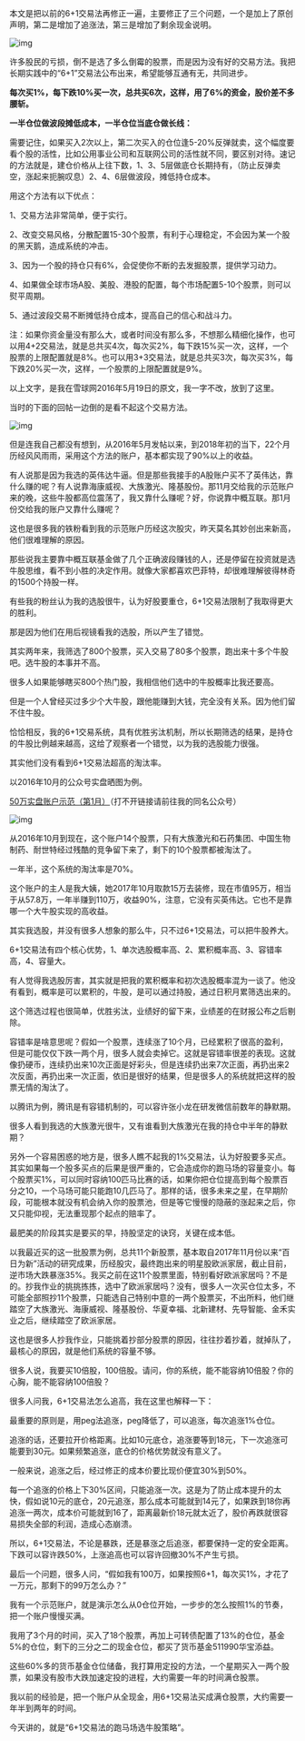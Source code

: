 本文是把以前的6+1交易法再修正一遍，主要修正了三个问题，一个是加上了原创声明，第二是增加了追涨法，第三是增加了剩余现金说明。

![img](./6+1交易法第三版图1.jpeg)  

许多股民的亏损，倒不是选了多么倒霉的股票，而是因为没有好的交易方法。我把长期实践中的“6+1”交易法公布出来，希望能够互通有无，共同进步。

**每次买1%，每下跌10%买一次，总共买6次，这样，用了6%的资金，股价差不多腰斩。**

**一半仓位做波段摊低成本，一半仓位当底仓做长线：**

需要记住，如果买入2次以上，第二次买入的仓位逢5-20%反弹就卖，这个幅度要看个股的活性，比如公用事业公司和互联网公司的活性就不同，要区别对待。速记的方法就是，建仓价格从上往下数，1、3、5层做底仓长期持有，（防止反弹卖空，涨起来扼腕叹息）2、4、6层做波段，摊低持仓成本。

用这个方法有以下优点：

1、交易方法非常简单，便于实行。

2、改变交易风格，分散配置15-30个股票，有利于心理稳定，不会因为某一个股的黑天鹅，造成系统的冲击。

3、因为一个股的持仓只有6%，会促使你不断的去发掘股票，提供学习动力。

4、如果做全球市场A股、美股、港股的配置，每个市场配置5-10个股票，则可以熨平周期。

5、通过波段交易不断摊低持仓成本，提高自己的信心和战斗力。

注：如果你资金量没有那么大，或者时间没有那么多，不想那么精细化操作，也可以用4+2交易法，就是总共买4次，每次买2%，每下跌15%买一次，这样，一个股票的上限配置就是8%。也可以用3+3交易法，就是总共买3次，每次买3%，每下跌20%买一次，这样，一个股票的上限配置就是9%。

以上文字，是我在雪球网2016年5月19日的原文，我一字不改，放到了这里。

当时的下面的回帖一边倒的是看不起这个交易方法。

![img](./6+1交易法第三版图2.jpeg)

但是连我自己都没有想到，从2016年5月发帖以来，到2018年初的当下，22个月历经风风雨雨，采用这个方法的账户，基本都实现了90%以上的收益。

有人说那是因为我选的英伟达牛逼。但是那些我接手的A股账户买不了英伟达，靠什么赚的呢？有人说靠海康威视、大族激光、隆基股份。那11月交给我的示范账户来的晚，这些牛股都高位震荡了，我又靠什么赚呢？好，你说靠中概互联。那1月份交给我的账户又靠什么赚呢？

这也是很多我的铁粉看到我的示范账户历经这次股灾，昨天莫名其妙创出来新高，他们很难理解的原因。

那些说我主要靠中概互联基金做了几个正确波段赚钱的人，还是停留在投资就是选牛股思维，看不到小胜的决定作用。就像大家都喜欢巴菲特，却很难理解彼得林奇的1500个持股一样。

有些我的粉丝认为我的选股很牛，认为好股要重仓，6+1交易法限制了我取得更大的胜利。

那是因为他们在用后视镜看我的选股，所以产生了错觉。

其实两年来，我筛选了800个股票，买入交易了80多个股票，跑出来十多个牛股吧。选牛股的本事并不高。

很多人如果能够瞎买800个热门股，我相信他们选中的牛股概率比我还要高。

但是一个人曾经买过多少个大牛股，跟他能赚到大钱，完全没有关系。因为他们留不住牛股。

恰恰相反，我的6+1交易系统，具有优胜劣汰机制，所以长期筛选的结果，是持仓的牛股比例越来越高，这给了观察者一个错觉，以为我的选股能力很强。

其实他们没有看到6+1交易法超高的淘汰率。

以2016年10月的公众号实盘晒图为例。

[50万实盘账户示范（第1月）](http://mp.weixin.qq.com/s?__biz=MzI4OTE2NzYyOA==&mid=2655118612&idx=1&sn=2511d1c4e5a57593565a4ddccefd3070&chksm=f7860577c0f18c61006983713b215628f9ac087ada472ff22738bc4a8774258dfa1d06336432&scene=21#wechat_redirect)（打不开链接请前往我的同名公众号）

![img](./6+1交易法第三版图3.jpeg)

从2016年10月到现在，这个账户14个股票，只有大族激光和石药集团、中国生物制药、耐世特经过残酷的竞争留下来了，剩下的10个股票都被淘汰了。

一年半，这个系统的淘汰率是70%。

这个账户的主人是我大姨，她2017年10月取款15万去装修，现在市值95万，相当于从57.8万，一年半赚到110万，收益90%，注意，它没有买英伟达。它也不是靠哪一个大牛股实现的高收益。

其实我选股，并没有很多人想象的那么牛，只不过6+1交易法，可以把牛股养大。

6+1交易法有四个核心优势，1、单次选股概率高、2、累积概率高、3、容错率高，4、容量大。

有人觉得我选股厉害，其实就是把我的累积概率和初次选股概率混为一谈了。他没有看到，概率是可以累积的，牛股，是可以通过持股，通过日积月累筛选出来的。

这个筛选过程也很简单，优胜劣汰，业绩好的留下来，业绩差的在财报公布之后剔除。

容错率是啥意思呢？假如一个股票，连续涨了10个月，已经累积了很高的盈利，但是可能仅仅下跌一两个月，很多人就会卖掉它。这就是容错率很差的表现。这就像扔硬币，连续扔出来10次正面是好彩头，但是连续扔出来7次正面，再扔出来2次反面，再扔出来一次正面，依旧是很好的结果，但是很多人的系统就把这样的股票无情的淘汰了。

以腾讯为例，腾讯是有容错机制的，可以容许张小龙在研发微信前数年的静默期。

很多人看到我选的大族激光很牛，又有谁看到大族激光在我的持仓中半年的静默期？

另外一个容易困惑的地方是，很多人瞧不起我的1%交易法，认为好股要多买点。其实如果每一个股多买点的后果是很严重的，它会造成你的跑马场的容量变小。每个股票买1%，可以同时容纳100匹马比赛的话，如果你把仓位提高到每个股票百分之10，一个马场可能只能跑10几匹马了。那样的话，很多未来之星，在早期阶段，可能根本就没有机会纳入你的股票池，但是等它慢慢的隐蔽的涨起来之后，你又只能仰视，无法重现那个起点的赔率了。

最肥美的阶段其实是要买的早，持股坚定的诀窍，关键在成本低。

以我最近买的这一批股票为例，总共11个新股票，基本取自2017年11月份以来“百日为新”活动的研究成果，历经股灾，最终跑出来的明星股欧派家居，截止目前，逆市场大跌暴涨35%。我买之前在这11个股票里面，特别看好欧派家居吗？不是的。抄我作业的挑挑拣拣，选中了欧派家居吗？没有，很多人一次买仓位太多，不可能全部照抄11个股票，只能选自己特别中意的一两个股票买，不出所料，他们继踏空了大族激光、海康威视、隆基股份、华夏幸福、北新建材、先导智能、金禾实业之后，继续踏空了欧派家居。

这也是很多人抄我作业，只能挑着抄部分股票的原因，往往抄着抄着，就掉队了，最核心的原因，就是他们系统的容量不够。

很多人说，我要买10倍股，100倍股。请问，你的系统，能不能容纳10倍股？你的心胸，能不能容纳100倍股？

很多人问我，6+1交易法怎么追高，我在这里也解释一下：

最重要的原则是，用peg法追涨，peg降低了，可以追涨，每次追涨1%仓位。

追涨的话，还要拉开价格距离。比如10元底仓，追涨要等到18元，下一次追涨可能要到30元。如果频繁追涨，底仓的价格优势就没有意义了。

一般来说，追涨之后，经过修正的成本价要比现价便宜30%到50%。

每一个追涨的价格上下30%区间，只能追涨一次。这是为了防止成本提升的太快，假如说10元的底仓，20元追涨，那么成本可能就到14元了，如果跌到18你再追涨一两次，成本价可能就到16了，距离最新价18元就太近了，股价再跌就很容易损失全部的利润，造成心态崩溃。

所以，6+1交易法，不论是暴跌，还是暴涨之后追涨，都要保持一定的安全距离。下跌可以容许跌50%，上涨追高也可以容许回撤30%不产生亏损。

最后一个问题，很多人问，“假如我有100万，如果按照6+1，每次买1%，才花了一万元，那剩下的99万怎么办？”

我有一个示范账户，就是演示怎么从0仓位开始，一步步的怎么按照1%的节奏，把一个账户慢慢买满。

我用了3个月的时间，买入了18个股票，再加上可转债配置了13%的仓位，基金5%的仓位，剩下的三分之二的现金仓位，都买了货币基金511990华宝添益。

这些60%多的货币基金仓位储备，我打算用定投的方法，一个星期买入一两个股票，如果没有股市大跌加速定投的进程，大约需要一年的时间满仓股票。

我以前的经验是，把一个账户从全现金，用6+1交易法买成满仓股票，大约需要一年半到两年的时间。

今天讲的，就是“6+1交易法的跑马场选牛股策略”。
